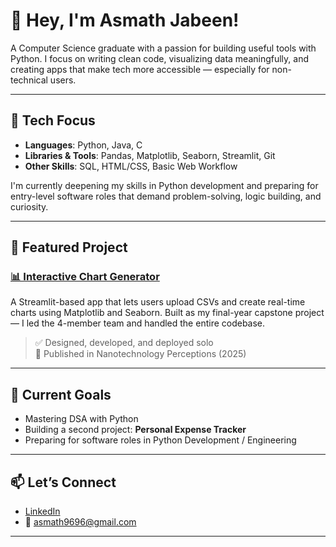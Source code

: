 # 👋 Hey, I'm Asmath Jabeen!

A Computer Science graduate with a passion for building useful tools with Python. I focus on writing clean code, visualizing data meaningfully, and creating apps that make tech more accessible — especially for non-technical users.

---

## 💼 Tech Focus

- **Languages**: Python, Java, C  
- **Libraries & Tools**: Pandas, Matplotlib, Seaborn, Streamlit, Git  
- **Other Skills**: SQL, HTML/CSS, Basic Web Workflow

I'm currently deepening my skills in Python development and preparing for entry-level software roles that demand problem-solving, logic building, and curiosity.

---

## 📌 Featured Project

### [📊 Interactive Chart Generator](https://github.com/asmathjabeen/Interactive-Chart-Generator-Using-Matplotlib-and-Seaborn)
A Streamlit-based app that lets users upload CSVs and create real-time charts using Matplotlib and Seaborn. Built as my final-year capstone project — I led the 4-member team and handled the entire codebase.

> ✅ Designed, developed, and deployed solo  
> 📰 Published in Nanotechnology Perceptions (2025)

---

## 🧠 Current Goals

- Mastering DSA with Python  
- Building a second project: **Personal Expense Tracker**  
- Preparing for software roles in Python Development / Engineering

---

## 📫 Let’s Connect

- [LinkedIn](https://linkedin.com/in/asmath-jabeen)  
- 📧 asmath9696@gmail.com

---
<!--
## 📈 GitHub Activity

<p align="center">
  <img src="https://github-readme-stats.vercel.app/api?username=asmathjabeen&show_icons=true&theme=midnight-purple" width="400"/>
  <img src="https://github-readme-stats.vercel.app/api/top-langs/?username=asmathjabeen&layout=compact&theme=midnight-purple" width="350"/>
</p>
-->
